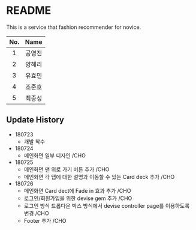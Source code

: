 # README

This is a service that fashion recommender for novice.

|No.|Name|
:---:|:---:
|1|공영진|
|2|양혜리|
|3|유효민|
|4|조준호|
|5|최종성|

## Update History

* 180723
	* 개발 착수
* 180724
	* 메인화면 일부 디자인 /CHO
* 180725
	* 메인화면 맨 위로 가기 버튼 추가 /CHO
	* 메인화면 각 탭에 대한 설명과 이동할 수 있는 Card deck 추가 /CHO
* 180726
	* 메인화면 Card dect에 Fade in 효과 추가 /CHO
	* 로그인/회원가입을 위한 devise gem 추가 /CHO
	* 로그인 방식 드롭다운 박스 방식에서 devise controller page를 이용하도록 변경 /CHO
	* Footer 추가 /CHO
